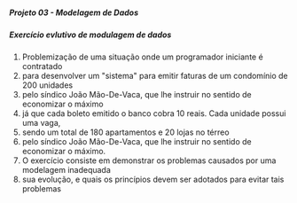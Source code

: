 <h5>Projeto 03 - Modelagem de Dados</h5>
<h5>Exercício evlutivo de modulagem de dados</h5>


<ol>
<li>Problemização de uma situação onde um programador iniciante é contratado</li>
<li>para desenvolver um "sistema" para emitir faturas de um condomínio de 200 unidades</li>
<li>pelo síndico João Mão-De-Vaca, que lhe instruir no sentido de economizar o máximo</li>
<li>já que cada boleto emitido o banco cobra 10 reais. Cada unidade possui uma vaga,</li>
<li>sendo um total de 180 apartamentos e 20 lojas no térreo</li>
<li>pelo síndico João Mão-De-Vaca, que lhe instruir no sentido de economizar o máximo.</li>
<li>O exercício consiste em demonstrar os problemas causados por uma modelagem inadequada</li>
<li>sua evolução, e quais os princípios devem ser adotados para evitar tais problemas</li>